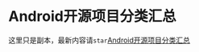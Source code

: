 Android开源项目分类汇总
====================
这里只是副本，最新内容请`star`[Android开源项目分类汇总](https://github.com/Trinea/android-open-project)
